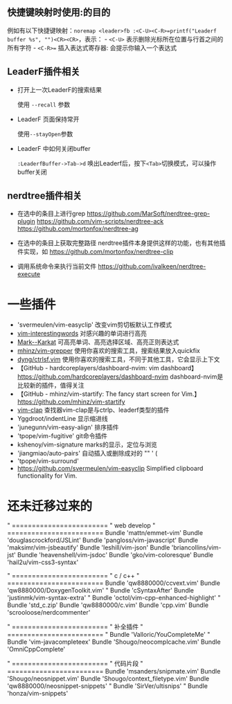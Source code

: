 ## 快捷键映射时使用:<C-U><C-R>的目的
例如有以下快捷键映射：`noremap <leader>fb :<C-U><C-R>=printf("Leaderf buffer %s", "")<CR><CR>`，表示：
    - `<C-U>` 表示删除光标所在位置与行首之间的所有字符
    - `<C-R>=` 插入表达式寄存器: 会提示你输入一个表达式

## LeaderF插件相关

* 打开上一次LeaderF的搜索结果

    使用 `--recall` 参数

* LeaderF 页面保持常开

    使用`--stayOpen`参数

* LeaderF 中如何关闭buffer

    `:LeaderfBuffer->Tab->d`
    唤出Leaderf后，按下`<Tab>`切换模式，可以操作buffer关闭

## nerdtree插件相关

* 在选中的条目上进行grep 
https://github.com/MarSoft/nerdtree-grep-plugin
https://github.com/vim-scripts/nerdtree-ack
https://github.com/mortonfox/nerdtree-ag

* 在选中的条目上获取完整路径
nerdtree插件本身提供这样的功能，也有其他插件实现，如 https://github.com/mortonfox/nerdtree-clip


* 调用系统命令来执行当前文件
https://github.com/ivalkeen/nerdtree-execute

# 一些插件

* 'svermeulen/vim-easyclip'  改变vim剪切板默认工作模式
* [vim-interestingwords](https://github.com/lfv89/vim-interestingwords)   对感兴趣的单词进行高亮
* [Mark--Karkat](https://github.com/vim-scripts/Mark--Karkat) 可高亮单词、高亮选择区域、高亮正则表达式
* [mhinz/vim-grepper](https://github.com/mhinz/vim-grepper) 使用你喜欢的搜索工具，搜索结果放入quickfix  
* [dyng/ctrlsf.vim](https://github.com/dyng/ctrlsf.vim) 使用你喜欢的搜索工具，不同于其他工具，它会显示上下文
* 【GitHub - hardcoreplayers/dashboard-nvim: vim dashboard】https://github.com/hardcoreplayers/dashboard-nvim  dashboard-nvim是比较新的插件，值得关注
* 【GitHub - mhinz/vim-startify: The fancy start screen for Vim.】https://github.com/mhinz/vim-startify
* [vim-clap](https://github.com/liuchengxu/vim-clap) 查找器vim-clap是与ctrlp、leaderf类型的插件
* Yggdroot/indentLine 显示缩进线
* 'junegunn/vim-easy-align' 排序插件
* 'tpope/vim-fugitive' git命令插件
*  kshenoy/vim-signature marks的显示，定位与浏览
* 'jiangmiao/auto-pairs' 自动插入或删除成对的 "" ' (
* 'tpope/vim-surround'
* https://github.com/svermeulen/vim-easyclip Simplified clipboard functionality for Vim.
 

# 还未迁移过来的

" ========================
" web develop
" ========================
Bundle 'mattn/emmet-vim'
Bundle 'douglascrockford/JSLint'
Bundle 'pangloss/vim-javascript'
Bundle 'maksimr/vim-jsbeautify'
Bundle 'leshill/vim-json'
Bundle 'briancollins/vim-jst'
Bundle 'heavenshell/vim-jsdoc'
Bundle 'gko/vim-coloresque'
Bundle 'hail2u/vim-css3-syntax'

" ========================
" c / c++
" ========================
Bundle 'qw8880000/ccvext.vim'
Bundle 'qw8880000/DoxygenToolkit.vim'
" Bundle 'cSyntaxAfter'
Bundle 'justinmk/vim-syntax-extra'
" Bundle 'octol/vim-cpp-enhanced-highlight'
" Bundle 'std_c.zip'
Bundle 'qw8880000/c.vim'
Bundle 'cpp.vim'
Bundle 'scrooloose/nerdcommenter'

" ========================
" 补全插件
" ========================
" Bundle 'Valloric/YouCompleteMe'
" Bundle 'vim-javacompleteex'
Bundle 'Shougo/neocomplcache.vim'
Bundle 'OmniCppComplete'


" ========================
" 代码片段
" ========================
Bundle 'msanders/snipmate.vim'
Bundle 'Shougo/neosnippet.vim'
Bundle 'Shougo/context_filetype.vim'
Bundle 'qw8880000/neosnippet-snippets'
" Bundle 'SirVer/ultisnips'
" Bundle 'honza/vim-snippets'

